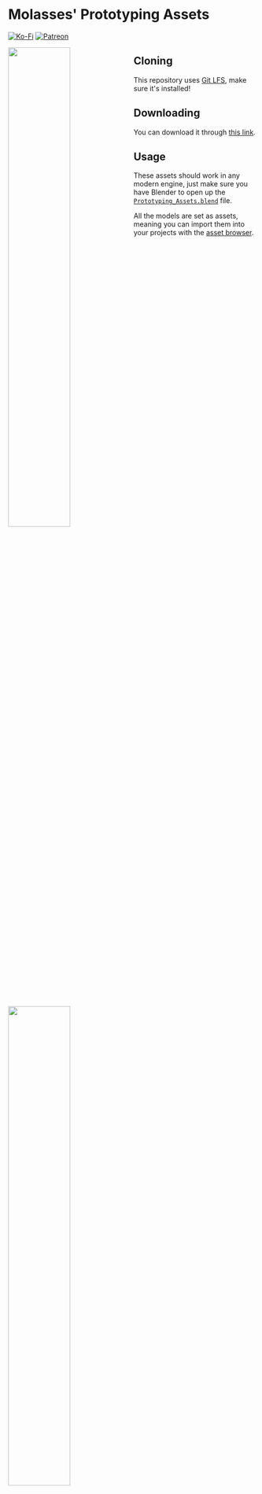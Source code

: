 # Molasses' Prototyping Assets

[![Ko-Fi](https://img.shields.io/badge/donate-kofi-blue?style=for-the-badge&logo=ko-fi&color=E35B57&logoColor=FFFFFF&labelColor=232323)](https://ko-fi.com/molasses)
[![Patreon](https://img.shields.io/badge/donate-patreon-blue?style=for-the-badge&logo=patreon&color=E35B57&logoColor=FFFFFF&labelColor=232323)](https://www.patreon.com/molasseslover)


<html>

<img src=img/preview-front.png width=50% align="left">
<img src=img/preview-back.png width=50% align="left">

</html>

## Cloning

This repository uses [Git LFS](https://git-lfs.com/), make sure it's installed!

## Downloading

You can download it through [this link](https://github.com/MolassesLover/PrototypingAssets/raw/master/Prototyping_Assets.blend).

## Usage

These assets should work in any modern engine, just make sure you have
Blender to open up the [`Prototyping_Assets.blend`](Prototyping_Assets.blend) file.

All the models are set as assets, meaning you can import them into your projects
with the [asset browser](https://docs.blender.org/manual/en/latest/editors/asset_browser.html).